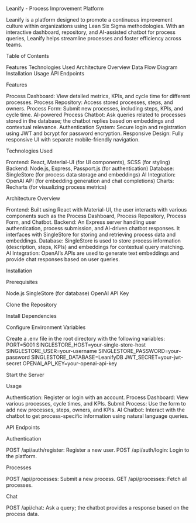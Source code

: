 Leanify - Process Improvement Platform

Leanify is a platform designed to promote a continuous improvement culture within organizations using Lean Six Sigma methodologies. With an interactive dashboard, repository, and AI-assisted chatbot for process queries, Leanify helps streamline processes and foster efficiency across teams.

Table of Contents

Features
Technologies Used
Architecture Overview
Data Flow Diagram
Installation
Usage
API Endpoints


Features

Process Dashboard: View detailed metrics, KPIs, and cycle time for different processes.
Process Repository: Access stored processes, steps, and owners.
Process Form: Submit new processes, including steps, KPIs, and cycle time.
AI-powered Process Chatbot: Ask queries related to processes stored in the database; the chatbot replies based on embeddings and contextual relevance.
Authentication System: Secure login and registration using JWT and bcrypt for password encryption.
Responsive Design: Fully responsive UI with separate mobile-friendly navigation.

Technologies Used

Frontend: React, Material-UI (for UI components), SCSS (for styling)
Backend: Node.js, Express, Passport.js (for authentication)
Database: SingleStore (for process data storage and embeddings)
AI Integration: OpenAI API (for embedding generation and chat completions)
Charts: Recharts (for visualizing process metrics)

Architecture Overview

Frontend: Built using React with Material-UI, the user interacts with various components such as the Process Dashboard, Process Repository, Process Form, and Chatbot.
Backend: An Express server handling user authentication, process submission, and AI-driven chatbot responses. It interfaces with SingleStore for storing and retrieving process data and embeddings.
Database: SingleStore is used to store process information (description, steps, KPIs) and embeddings for contextual query matching.
AI Integration: OpenAI’s APIs are used to generate text embeddings and provide chat responses based on user queries.

Installation

Prerequisites

Node.js
SingleStore (for database)
OpenAI API Key

Clone the Repository

Install Dependencies

Configure Environment Variables

Create a .env file in the root directory with the following variables:
PORT=5001
SINGLESTORE_HOST=your-single-store-host
SINGLESTORE_USER=your-username
SINGLESTORE_PASSWORD=your-password
SINGLESTORE_DATABASE=LeanifyDB
JWT_SECRET=your-jwt-secret
OPENAI_API_KEY=your-openai-api-key

Start the Server

Usage

Authentication: Register or login with an account.
Process Dashboard: View various processes, cycle times, and KPIs.
Submit Process: Use the form to add new processes, steps, owners, and KPIs.
AI Chatbot: Interact with the chatbot to get process-specific information using natural language queries.

API Endpoints

Authentication

POST /api/auth/register: Register a new user.
POST /api/auth/login: Login to the platform.

Processes

POST /api/processes: Submit a new process.
GET /api/processes: Fetch all processes.

Chat

POST /api/chat: Ask a query; the chatbot provides a response based on the process data.
